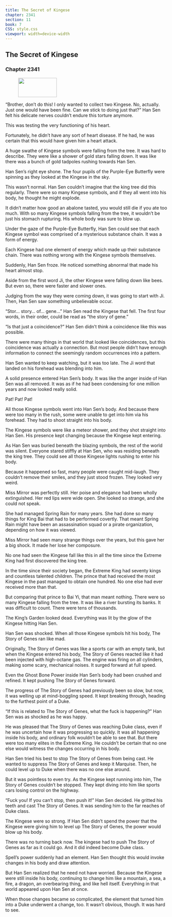 ```yaml
---
title: The Secret of Kingese
chapter: 2341
section: 11
book: 7
CSS: style.css
viewport: width=device-width
---
```


## The Secret of Kingese

### Chapter 2341

<figure>
	<img src="../Images/gem.gif" alt="" id="gem" width="120" height="60" />
</figure>

“Brother, don’t do this! I only wanted to collect two Kingese. No, actually. Just one would have been fine. Can we stick to doing just that?” Han Sen felt his delicate nerves couldn’t endure this torture anymore.

This was testing the very functioning of his heart.

Fortunately, he didn’t have any sort of heart disease. If he had, he was certain that this would have given him a heart attack.

A huge swathe of Kingese symbols were falling from the tree. It was hard to describe. They were like a shower of gold stars falling down. It was like there was a bunch of gold tadpoles rushing towards Han Sen.

Han Sen’s right eye shone. The four pupils of the Purple-Eye Butterfly were spinning as they looked at the Kingese in the sky.

This wasn’t normal. Han Sen couldn’t imagine that the king tree did this regularly. There were so many Kingese symbols, and if they all went into his body, he thought he might explode.

It didn’t matter how good an abalone tasted, you would still die if you ate too much. With so many Kingese symbols falling from the tree, it wouldn’t be just his stomach rupturing. His whole body was sure to blow up.

Under the gaze of the Purple-Eye Butterfly, Han Sen could see that each Kingese symbol was comprised of a mysterious substance chain. It was a form of energy.

Each Kingese had one element of energy which made up their substance chain. There was nothing wrong with the Kingese symbols themselves.

Suddenly, Han Sen froze. He noticed something abnormal that made his heart almost stop.

Aside from the first word Ji, the other Kingese were falling down like bees. But even so, there were faster and slower ones.

Judging from the way they were coming down, it was going to start with Ji. Then, Han Sen saw something unbelievable occur.

“Stor… story… of… gene…” Han Sen read the Kingese that fell. The first four words, in their order, could be read as “the story of gene.”

“Is that just a coincidence?” Han Sen didn’t think a coincidence like this was possible.

There were many things in that world that looked like coincidences, but this coincidence was actually a connection. But most people didn’t have enough information to connect the seemingly random occurrences into a pattern.

Han Sen wanted to keep watching, but it was too late. The Ji word that landed on his forehead was blending into him.

A solid presence entered Han Sen’s body. It was like the anger inside of Han Sen was all removed. It was as if he had been condensing for one million years and now looked really solid.

Pat! Pat! Pat!

All those Kingese symbols went into Han Sen’s body. And because there were too many in the rush, some were unable to get into him via his forehead. They had to shoot straight into his body.

The Kingese symbols were like a meteor shower, and they shot straight into Han Sen. His presence kept changing because the Kingese kept entering.

As Han Sen was buried beneath the blazing symbols, the rest of the world was silent. Everyone stared stiffly at Han Sen, who was residing beneath the king tree. They could see all those Kingese lights rushing to enter his body.

Because it happened so fast, many people were caught mid-laugh. They couldn’t remove their smiles, and they just stood frozen. They looked very weird.

Miss Mirror was perfectly still. Her poise and elegance had been wholly extinguished. Her red lips were wide open. She looked so strange, and she could not speak.

She had managed Spring Rain for many years. She had done so many things for King Bai that had to be performed covertly. That meant Spring Rain might have been an assassination squad or a pirate organization, depending on how it was viewed.

Miss Mirror had seen many strange things over the years, but this gave her a big shock. It made her lose her composure.

No one had seen the Kingese fall like this in all the time since the Extreme King had first discovered the king tree.

In the time since their society began, the Extreme King had seventy kings and countless talented children. The prince that had received the most Kingese in the past managed to obtain one hundred. No one else had ever received more than that.

But comparing that prince to Bai Yi, that man meant nothing. There were so many Kingese falling from the tree. It was like a river bursting its banks. It was difficult to count. There were tens of thousands.

The King’s Garden looked dead. Everything was lit by the glow of the Kingese hitting Han Sen.

Han Sen was shocked. When all those Kingese symbols hit his body, The Story of Genes ran like mad.

Originally, The Story of Genes was like a sports car with an empty tank, but when the Kingese entered his body, The Story of Genes reacted like it had been injected with high-octane gas. The engine was firing on all cylinders, making some scary, mechanical noises. It surged forward at full speed.

Even the Ghost Bone Power inside Han Sen’s body had been crushed and refined. It kept pushing The Story of Genes forward.

The progress of The Story of Genes had previously been so slow, but now, it was welling up at mind-boggling speed. It kept breaking through, heading to the furthest point of a Duke.

“If this is related to The Story of Genes, what the fuck is happening?” Han Sen was as shocked as he was happy.

He was pleased that The Story of Genes was reaching Duke class, even if he was uncertain how it was progressing so quickly. It was all happening inside his body, and ordinary folk wouldn’t be able to see that. But there were too many elites in the Extreme King. He couldn’t be certain that no one else would witness the changes occurring in his body.

Han Sen tried his best to stop The Story of Genes from being cast. He wanted to suppress The Story of Genes and keep it Marquise. Then, he could level up to Duke when there was no one else around.

But it was pointless to even try. As the Kingese kept running into him, The Story of Genes couldn’t be stopped. They kept diving into him like sports cars losing control on the highway.

“Fuck you! If you can’t stop, then push it!” Han Sen decided. He gritted his teeth and cast The Story of Genes. It was sending him to the far reaches of Duke class.

The Kingese were so strong. If Han Sen didn’t spend the power that the Kingese were giving him to level up The Story of Genes, the power would blow up his body.

There was no turning back now. The kingese had to push The Story of Genes as far as it could go. And it did indeed become Duke class.

Spell’s power suddenly had an element. Han Sen thought this would invoke changes in his body and draw attention.

But Han Sen realized that he need not have worried. Because the Kingese were still inside his body, continuing to change him like a mountain, a sea, a fire, a dragon, an overbearing thing, and like hell itself. Everything in that world appeared upon Han Sen at once.

When those changes became so complicated, the element that turned him into a Duke underwent a change, too. It wasn’t obvious, though. It was hard to see.